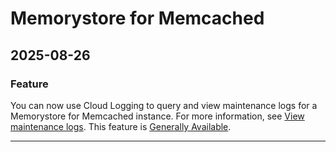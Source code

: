 # Memorystore for Memcached

## 2025-08-26

### Feature

You can now use Cloud Logging to query and view maintenance logs for a Memorystore for Memcached instance. For more information, see [View maintenance logs](https://cloud.google.com/memorystore/docs/memcached/view-maintenance-logs). This feature is [Generally Available](https://cloud.google.com/products#product-launch-stages).

---
